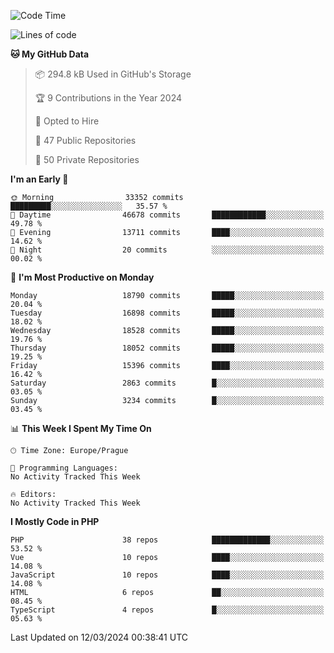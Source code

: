 <!--START_SECTION:waka-->
![Code Time](http://img.shields.io/badge/Code%20Time-1%2C583%20hrs%2058%20mins-blue)

![Lines of code](https://img.shields.io/badge/From%20Hello%20World%20I%27ve%20Written-29.2%20million%20lines%20of%20code-blue)

**🐱 My GitHub Data** 

> 📦 294.8 kB Used in GitHub's Storage 
 > 
> 🏆 9 Contributions in the Year 2024
 > 
> 💼 Opted to Hire
 > 
> 📜 47 Public Repositories 
 > 
> 🔑 50 Private Repositories 
 > 
**I'm an Early 🐤** 

```text
🌞 Morning                33352 commits       █████████░░░░░░░░░░░░░░░░   35.57 % 
🌆 Daytime                46678 commits       ████████████░░░░░░░░░░░░░   49.78 % 
🌃 Evening                13711 commits       ████░░░░░░░░░░░░░░░░░░░░░   14.62 % 
🌙 Night                  20 commits          ░░░░░░░░░░░░░░░░░░░░░░░░░   00.02 % 
```
📅 **I'm Most Productive on Monday** 

```text
Monday                   18790 commits       █████░░░░░░░░░░░░░░░░░░░░   20.04 % 
Tuesday                  16898 commits       █████░░░░░░░░░░░░░░░░░░░░   18.02 % 
Wednesday                18528 commits       █████░░░░░░░░░░░░░░░░░░░░   19.76 % 
Thursday                 18052 commits       █████░░░░░░░░░░░░░░░░░░░░   19.25 % 
Friday                   15396 commits       ████░░░░░░░░░░░░░░░░░░░░░   16.42 % 
Saturday                 2863 commits        █░░░░░░░░░░░░░░░░░░░░░░░░   03.05 % 
Sunday                   3234 commits        █░░░░░░░░░░░░░░░░░░░░░░░░   03.45 % 
```


📊 **This Week I Spent My Time On** 

```text
🕑︎ Time Zone: Europe/Prague

💬 Programming Languages: 
No Activity Tracked This Week

🔥 Editors: 
No Activity Tracked This Week
```

**I Mostly Code in PHP** 

```text
PHP                      38 repos            █████████████░░░░░░░░░░░░   53.52 % 
Vue                      10 repos            ████░░░░░░░░░░░░░░░░░░░░░   14.08 % 
JavaScript               10 repos            ████░░░░░░░░░░░░░░░░░░░░░   14.08 % 
HTML                     6 repos             ██░░░░░░░░░░░░░░░░░░░░░░░   08.45 % 
TypeScript               4 repos             █░░░░░░░░░░░░░░░░░░░░░░░░   05.63 % 
```




 Last Updated on 12/03/2024 00:38:41 UTC
<!--END_SECTION:waka-->
<!--
**AlexKratky/AlexKratky** is a ✨ _special_ ✨ repository because its `README.md` (this file) appears on your GitHub profile.

Here are some ideas to get you started:

- 🔭 I’m currently working on ...
- 🌱 I’m currently learning ...
- 👯 I’m looking to collaborate on ...
- 🤔 I’m looking for help with ...
- 💬 Ask me about ...
- 📫 How to reach me: ...
- 😄 Pronouns: ...
- ⚡ Fun fact: ...
-->
